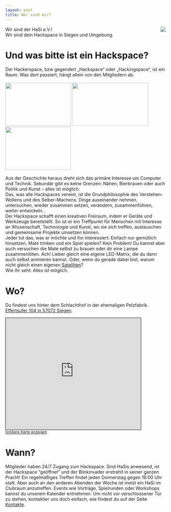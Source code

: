 ```yaml
---
layout: post
title: Wer sind wir?
---
```

<img src="/images/pixelhasi-text-weiß-200px.png" align="right" margin-top="-60px" >
Wir sind der HaSi e.V.!  <br />
Wir sind dein Hackspace in Siegen und Umgebung.  

# Und was bitte ist ein Hackspace?

Der Hackerspace, bzw gegendert „Hackspace“ oder „Hackingspace“, ist ein Raum. Was dort passiert, hängt allein von den Mitgliedern ab.  
<br />
<img src="/images/270px-Erweiterte_Produkterfassung.jpg" width="206" height="135"> 
<img class="alignnone hoverZoomLink" alt="" src="/images/270px-LED-Throwies.jpg" width="239" height="135">
<img class="alignnone" alt="" src="/images/270px-First_mate.jpg" width="205" height="135">  
<br />
Aus der Geschichte heraus dreht sich das primäre Interesse um Computer und Technik. Sekundär gibt es keine Grenzen: Nähen, Bierbrauen oder auch Politik und Kunst – alles ist möglich.  
Das, was alle Hackspaces vereint, ist die Grundphilosophie des Verstehen-Wollens und des Selber-Machens: Dinge auseinander nehmen, untersuchen, wieder zusammen setzen, verändern, zusammenführen, weiter entwickeln…  
Der Hackspace schafft einen kreativen Freiraum, indem er Geräte und Werkzeuge bereitstellt. So ist er ein Treffpunkt für Menschen mit Interesse an Wissenschaft, Technologie und Kunst, wo sie sich treffen, austauschen und gemeinsame Projekte umsetzen können.  
Jeder tut das, was er möchte und ihn interessiert: Einfach nur gemütlich hinsetzen, Mate trinken und ein Spiel spielen? Kein Problem! Du kannst aber auch versuchen die Mate selbst zu brauen oder dir eine Lampe zusammenlöten. Ach! Lieber gleich eine eigene LED-Matrix, die du dann auch selbst animieren kannst. Oder, wenn du gerade dabei bist, warum nicht gleich einen eigenen [Satelliten](http://www.spiegel.de/netzwelt/web/netzwelt-ticker-hacker-wollen-sich-ueber-satellit-vernetzen-a-806675.html)?  
Wie ihr seht: Alles ist möglich.

# Wo?
Du findest uns hinter dem Schlachthof in der ehemaligen Pelzfabrik. [Effertsufer 104 in 57072 Siegen](http://www.openstreetmap.org/?lat=50.869065&lon=8.003988&zoom=18&layers=M).

<iframe width="425" height="350" frameborder="0" scrolling="no" marginheight="0" marginwidth="0" src="http://www.openstreetmap.org/export/embed.html?bbox=8.00375,50.86801,8.00722,50.8698&amp;layer=mapnik&amp;marker=50.86919,8.00490" style="border: 1px solid black"></iframe><br /><small><a href="http://www.openstreetmap.org/?lat=50.868905&amp;lon=8.005485&amp;zoom=18&amp;layers=M&amp;mlat=50.86919&amp;mlon=8.00490">Gr&#246;&#223;ere Karte anzeigen</a></small>

# Wann?

Mitglieder haben 24/7 Zugang zum Hackspace. Sind HaSis anwesend, ist der Hackspace “geöffnet” und der Blinkinvader erstrahlt in seiner ganzen Pracht!
Ein regelmäßiges Treffen findet jeden Donnerstag gegen 19:00 Uhr statt. Aber auch an den anderen Abenden der Woche ist meist ein HaSi im Clubraum anzutreffen. Events wie Vorträge, Spielrunden oder Workshops kannst du unserem Kalender entnehmen.
Um nicht vor verschlossener Tür zu stehen, kontaktier uns doch einfach, wie findest du auf der Seite [Kontakte](/contact).